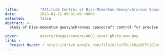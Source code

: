 ```yaml
---
title:          "Attitude Control of Bias-Momentum Geosynchronous Spacecraft"
date:           2023-01-21 00:01:00 +0800
selected:       false
abstract: >-
  Study of bias-momentum geosynchronous spacecraft control for precise attitude control for ground station pointing under orbital deviations. Simulation of SSP perturbations, derivation of guidance commands, and roll-actuated control with pulse-width pulse-frequency modulated thruster activation.

cover:          assets/images/covers/AOCS_cover-photo-new.png
links :
  Project Report : https://drive.google.com/file/d/1uJTDLstDyQXI5IiQJsLiEERWK0GQHWOA/view?usp=drive_link
---
```

